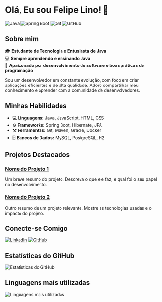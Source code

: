 # Olá, Eu sou Felipe Lino! 👋

![Java](https://img.shields.io/badge/Java-ED8B00?style=for-the-badge&logo=java&logoColor=white)
![Spring Boot](https://img.shields.io/badge/Spring_Boot-6DB33F?style=for-the-badge&logo=spring-boot&logoColor=white)
![Git](https://img.shields.io/badge/Git-F05032?style=for-the-badge&logo=git&logoColor=white)
![GitHub](https://img.shields.io/badge/GitHub-181717?style=for-the-badge&logo=github&logoColor=white)

## Sobre mim

🎓 **Estudante de Tecnologia e Entusiasta de Java**  
💻 **Sempre aprendendo e ensinando Java**  
🚀 **Apaixonado por desenvolvimento de software e boas práticas de programação**

Sou um desenvolvedor em constante evolução, com foco em criar aplicações eficientes e de alta qualidade. Adoro compartilhar meu conhecimento e aprender com a comunidade de desenvolvedores.

## Minhas Habilidades

- 💻 **Linguagens:** Java, JavaScript, HTML, CSS
- ⚙️ **Frameworks:** Spring Boot, Hibernate, JPA
- 🛠️ **Ferramentas:** Git, Maven, Gradle, Docker
- 🗄️ **Bancos de Dados:** MySQL, PostgreSQL, H2

## Projetos Destacados

### [Nome do Projeto 1](https://github.com/seu-usuario/projeto1)
Um breve resumo do projeto. Descreva o que ele faz, e qual foi o seu papel no desenvolvimento.

### [Nome do Projeto 2](https://github.com/seu-usuario/projeto2)
Outro resumo de um projeto relevante. Mostre as tecnologias usadas e o impacto do projeto.

## Conecte-se Comigo

[![LinkedIn]([https://img.shields.io/badge/LinkedIn-0077B5?style=for-the-badge&logo=linkedin&logoColor=white)]((https://www.linkedin.com/in/felipe-lino-93355b139/))
[![GitHub](https://img.shields.io/badge/GitHub-181717?style=for-the-badge&logo=github&logoColor=red)]((https://github.com/flino1934))

## Estatísticas do GitHub

![Estatísticas do GitHub](https://github-readme-stats.vercel.app/api?username=seu-usuario&show_icons=true&theme=radical)

## Linguagens mais utilizadas

![Linguagens mais utilizadas](https://github-readme-stats.vercel.app/api/top-langs/?username=seu-usuario&layout=compact&theme=radical)

